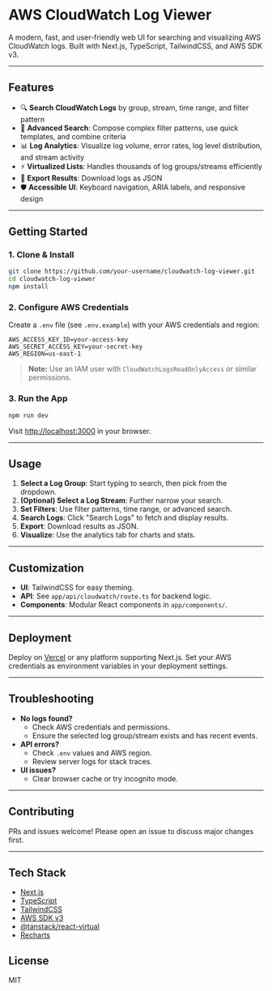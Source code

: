 # AWS CloudWatch Log Viewer

A modern, fast, and user-friendly web UI for searching and visualizing AWS CloudWatch logs. Built with Next.js, TypeScript, TailwindCSS, and AWS SDK v3.

---

## Features

- 🔍 **Search CloudWatch Logs** by group, stream, time range, and filter pattern
- 🧠 **Advanced Search**: Compose complex filter patterns, use quick templates, and combine criteria
- 📊 **Log Analytics**: Visualize log volume, error rates, log level distribution, and stream activity
- ⚡ **Virtualized Lists**: Handles thousands of log groups/streams efficiently
- 💾 **Export Results**: Download logs as JSON
- 🛡️ **Accessible UI**: Keyboard navigation, ARIA labels, and responsive design

---

## Getting Started

### 1. Clone & Install

```bash
git clone https://github.com/your-username/cloudwatch-log-viewer.git
cd cloudwatch-log-viewer
npm install
```

### 2. Configure AWS Credentials

Create a `.env` file (see `.env.example`) with your AWS credentials and region:

```env
AWS_ACCESS_KEY_ID=your-access-key
AWS_SECRET_ACCESS_KEY=your-secret-key
AWS_REGION=us-east-1
```

> **Note:** Use an IAM user with `CloudWatchLogsReadOnlyAccess` or similar permissions.

### 3. Run the App

```bash
npm run dev
```

Visit [http://localhost:3000](http://localhost:3000) in your browser.

---

## Usage

1. **Select a Log Group**: Start typing to search, then pick from the dropdown.
2. **(Optional) Select a Log Stream**: Further narrow your search.
3. **Set Filters**: Use filter patterns, time range, or advanced search.
4. **Search Logs**: Click "Search Logs" to fetch and display results.
5. **Export**: Download results as JSON.
6. **Visualize**: Use the analytics tab for charts and stats.

---

## Customization

- **UI**: TailwindCSS for easy theming.
- **API**: See `app/api/cloudwatch/route.ts` for backend logic.
- **Components**: Modular React components in `app/components/`.

---

## Deployment

Deploy on [Vercel](https://vercel.com/) or any platform supporting Next.js. Set your AWS credentials as environment variables in your deployment settings.

---

## Troubleshooting

- **No logs found?**
  - Check AWS credentials and permissions.
  - Ensure the selected log group/stream exists and has recent events.
- **API errors?**
  - Check `.env` values and AWS region.
  - Review server logs for stack traces.
- **UI issues?**
  - Clear browser cache or try incognito mode.

---

## Contributing

PRs and issues welcome! Please open an issue to discuss major changes first.

---

## Tech Stack

- [Next.js](https://nextjs.org/)
- [TypeScript](https://www.typescriptlang.org/)
- [TailwindCSS](https://tailwindcss.com/)
- [AWS SDK v3](https://docs.aws.amazon.com/AWSJavaScriptSDK/v3/latest/)
- [@tanstack/react-virtual](https://tanstack.com/virtual/v3)
- [Recharts](https://recharts.org/)

## License

MIT
